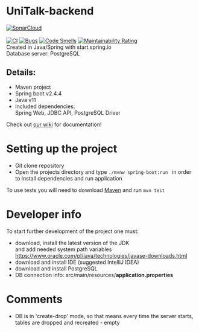 # UniTalk-backend
[![SonarCloud](https://sonarcloud.io/images/project_badges/sonarcloud-orange.svg)](https://sonarcloud.io/dashboard?id=UniTalk-app_UniTalk-backend)
<br><br>
[![CI](https://github.com/UniTalk-app/UniTalk-backend/actions/workflows/main.yml/badge.svg)](https://github.com/UniTalk-app/UniTalk-backend/actions/workflows/main.yml)
[![Bugs](https://sonarcloud.io/api/project_badges/measure?project=UniTalk-app_UniTalk-backend&metric=bugs)](https://sonarcloud.io/dashboard?id=UniTalk-app_UniTalk-backend)
[![Code Smells](https://sonarcloud.io/api/project_badges/measure?project=UniTalk-app_UniTalk-backend&metric=code_smells)](https://sonarcloud.io/dashboard?id=UniTalk-app_UniTalk-backend)
[![Maintainability Rating](https://sonarcloud.io/api/project_badges/measure?project=UniTalk-app_UniTalk-backend&metric=sqale_rating)](https://sonarcloud.io/dashboard?id=UniTalk-app_UniTalk-backend)
<br>
Created in Java/Spring with start.spring.io <br>
Database server: PostgreSQL

## Details:
- Maven project
- Spring boot v2.4.4
- Java v11
- included dependencies: <br>
  Spring Web, JDBC API, PostgreSQL Driver
  
Check out [our wiki](https://github.com/UniTalk-app/UniTalk-backend/wiki) for documentation!
  
# Setting up the project
- Git clone repository
- Open the projects directory and type `./mvnw spring-boot:run ` in order to install dependencies and run application

To use tests you will need to download [Maven](https://maven.apache.org/download.cgi) and run `mvn test`

# Developer info
To start further development of the project one must:

- download, install the latest version of the JDK <br>
  and add needed system path variables<br>
  https://www.oracle.com/pl/java/technologies/javase-downloads.html
- download and install IDE (suggested IntelliJ IDEA)
- download and install PostgreSQL
- DB connection info: src/main/resources/<b>application.properties</b>

# Comments
- DB is in 'create-drop' mode, so that means every time the server
starts, tables are dropped and recreated - empty

